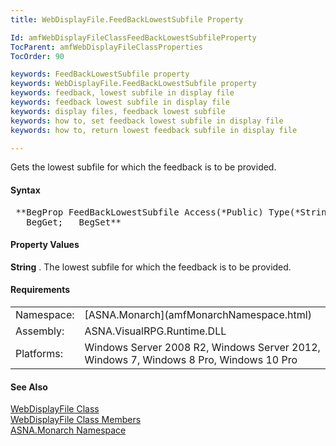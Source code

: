 ```yaml
---
title: WebDisplayFile.FeedBackLowestSubfile Property

Id: amfWebDisplayFileClassFeedBackLowestSubfileProperty
TocParent: amfWebDisplayFileClassProperties
TocOrder: 90

keywords: FeedBackLowestSubfile property
keywords: WebDisplayFile.FeedBackLowestSubfile property
keywords: feedback, lowest subfile in display file
keywords: feedback lowest subfile in display file
keywords: display files, feedback lowest subfile
keywords: how to, set feedback lowest subfile in display file
keywords: how to, return lowest feedback subfile in display file

---
```


Gets the lowest subfile for which the feedback is to be provided.

#### Syntax
<pre class="prettyprint"> **BegProp FeedBackLowestSubfile Access(*Public) Type(*String)
   BegGet;   BegSet** </pre>

#### Property Values
**String** . The lowest subfile for which the feedback is to be provided.
<!-- -->

#### Requirements
<table class="dttable" cellspacing="0" cellpadding="4" width="60%">
           <colgroup>
            <col width="15%" style="font-weight:bold" />
            <col width="85%" />
          </colgroup>
          <tr>
            <td>Namespace:</td>
            <td>[ASNA.Monarch](amfMonarchNamespace.html)</td>
          </tr>
          <tr>
            <td>Assembly:</td>
            <td>ASNA.VisualRPG.Runtime.DLL</td>
          </tr>
         <tr>
            <td>Platforms:</td>
            <td>Windows Server 2008 R2, Windows Server 2012,  Windows 7, Windows 8 Pro, Windows 10 Pro</td>
         </tr>
</table>

<!-- end -->

#### See Also
[ WebDisplayFile Class](amfWebDisplayFileClass.html) <br /> [ WebDisplayFile Class Members](amfWebDisplayFileClassMembers.html) <br /> [ASNA.Monarch Namespace](amfMonarchNamespace.html)
